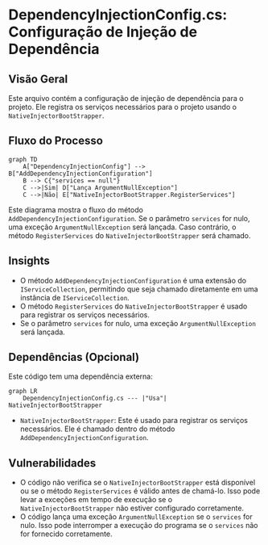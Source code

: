 # DependencyInjectionConfig.cs: Configuração de Injeção de Dependência

## Visão Geral
Este arquivo contém a configuração de injeção de dependência para o projeto. Ele registra os serviços necessários para o projeto usando o `NativeInjectorBootStrapper`.

## Fluxo do Processo
```mermaid
graph TD
    A["DependencyInjectionConfig"] --> B["AddDependencyInjectionConfiguration"]
    B --> C{"services == null"}
    C -->|Sim| D["Lança ArgumentNullException"]
    C -->|Não| E["NativeInjectorBootStrapper.RegisterServices"]
```
Este diagrama mostra o fluxo do método `AddDependencyInjectionConfiguration`. Se o parâmetro `services` for nulo, uma exceção `ArgumentNullException` será lançada. Caso contrário, o método `RegisterServices` do `NativeInjectorBootStrapper` será chamado.

## Insights
- O método `AddDependencyInjectionConfiguration` é uma extensão do `IServiceCollection`, permitindo que seja chamado diretamente em uma instância de `IServiceCollection`.
- O método `RegisterServices` do `NativeInjectorBootStrapper` é usado para registrar os serviços necessários.
- Se o parâmetro `services` for nulo, uma exceção `ArgumentNullException` será lançada.

## Dependências (Opcional)
Este código tem uma dependência externa:

```mermaid
graph LR
    DependencyInjectionConfig.cs --- |"Usa"| NativeInjectorBootStrapper
```
- `NativeInjectorBootStrapper`: Este é usado para registrar os serviços necessários. Ele é chamado dentro do método `AddDependencyInjectionConfiguration`.

## Vulnerabilidades
- O código não verifica se o `NativeInjectorBootStrapper` está disponível ou se o método `RegisterServices` é válido antes de chamá-lo. Isso pode levar a exceções em tempo de execução se o `NativeInjectorBootStrapper` não estiver configurado corretamente.
- O código lança uma exceção `ArgumentNullException` se o `services` for nulo. Isso pode interromper a execução do programa se o `services` não for fornecido corretamente.
